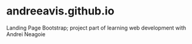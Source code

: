 # andreeavis.github.io 
Landing Page Bootstrap; project part of learning web development with Andrei Neagoie
